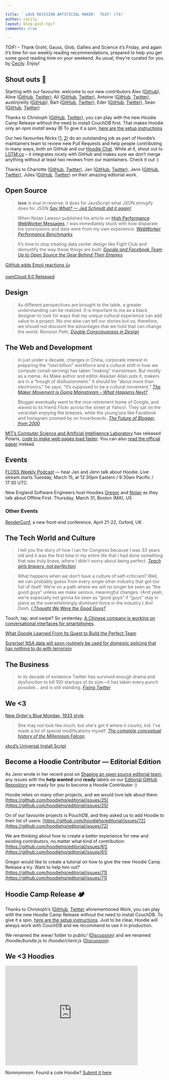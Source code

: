 ```yaml
---

title: ' LAVE REVISION ARTIFICIAL MAKER:  TGIF! (74)'
author: cecily
layout: blog-post-tgif
comments: true

---
```



TGIF! – Thank Grohl, Gauss, Glob, Galileo and Science it’s Friday, and again it’s time for our weekly reading recommendations, prepared to help you get some good reading time on your weekend. As usual, they’re curated for you by [Cecily](http://twitter.com/skeskali). Enjoy!

## Shout outs 📣

Starting with our favourite: welcome to our new contributors Alex ([Github](https://github.com/alexeyzab)), Aline ([GitHub](https://github.com/AlineBastos), [Twitter](https://twitter.com/AlineBastos)), Ali ([GitHub](https://github.com/alisabzevari), [Twitter](https://twitter.com/alisabzevari)), Antoine ([GitHub](https://github.com/antoinelyset), [Twitter](https://twitter.com/antoinelyset)), austinjreilly ([GitHub](https://github.com/austinjreilly)), Bart ([GitHub](https://github.com/bartw), [Twitter](https://twitter.com/BartWijnants)), Eder ([GitHub](https://github.com/ederribeiro), [Twitter](https://twitter.com/ApuSoft)), Sean ([GitHub](https://github.com/seanjohnite), [Twitter](https://twitter.com/seanjohnite))

Thanks to Christoph ([GitHub](https://github.com/christophwitzko), [Twitter](https://twitter.com/christophwitzko)), you can play with the new Hoodie Camp Release without the need to install CouchDB first. That makes Hoodie only an *npm install* away 😻 To give it a spin, [here are the setup instructions](https://github.com/hoodiehq/hoodie-app-tracker/tree/tent-pouchdb#setup)

Our two favourites Nicks ([1](https://github.com/hipsterbrown), [2](https://github.com/nickcolley)) do an outstanding job as part of Hoodie’s maintainers team to review new Pull Requests and help people contributing in many ways, both on GitHub and our [Hoodie Chat](http://hood.ie/chat/). While at it, shout out to [LGTM.co](https://lgtm.co/) – it integrates nicely with GitHub and makes sure we don’t merge anything without at least two reviews from our maintainers. Check it out :)

Thanks to Charlotte ([GitHub](https://github.com/charlotteis), [Twitter](https://twitter.com/charlotteis)), Jan ([GitHub](https://github.com/janl), [Twitter](https://twitter.com/janl)), Jenn ([GitHub](https://github.com/renrutnnej), [Twitter](https://twitter.com/jennwrites)), Jules ([GitHub](https://github.com/jo-porter), [Twitter](https://twitter.com/ExactlyJ)) on their amazing editorial work.

## Open Source

> **lave** is eval in reverse; it does for JavaScript what JSON.stringify does for JSON
<cite>[Say What? — Jed Schmidt did it again!](https://github.com/jed/lave)</cite>

> When Nolan Lawson published his article on [High Performance WebWorker Messages](http://nolanlawson.com/2016/02/29/high-performance-web-worker-messages/ "High-performance Web Worker messages | Read the Tea Leaves"), I was immediately stuck with how disparate his conclusions and data were from my own experience.
<cite>[WebWorker Performance Benchmarks](http://blog.isleofcode.com/webworker-performance-benchmarks-2/)</cite>

> It’s time to stop treating data center design like Fight Club and demystify the way these things are built. 
<cite>[Google and Facebook Team Up to Open Source the Gear Behind Their Empires](http://www.wired.com/2016/03/google-facebook-designing-open-source-data-center-gear-together/)</cite>

[GitHub adds Emoji reactions 👍](https://github.com/blog/2119-pull-request-and-issue-reactions)

[ownCloud 9.0 Released](https://owncloud.org/blog/owncloud-server-9-0-released/)

## Design

> As different perspectives are brought to the table, a greater understanding can be realized. It is important to me as a black designer to look for ways that my unique cultural experience can add value to a project. No one else can tell our stories but us; therefore, we should not discount the advantages that we hold that can change the world. 
<cite>Revision Path, [Double Consciousness in Design](http://revisionpath.com/double-consciousness-in-design/)</cite>

## The Web and Development

>In just under a decade, changes in China, corporate interest in preparing the “next billion” workforce and a cultural shift in how we compute (small-serving) has taken “making” mainstream. But mostly as a meme. As Make author and editor Alasdair Allan puts it, makers are in a “trough of disillusionment.” It should be “about more than electronics,” he says, “it’s supposed to be a cultural movement.”
<cite>[The Maker Movement is Going Mainstream - What Happens Next?](http://recode.net/2016/03/08/the-maker-movement-is-going-mainstream-what-happens-next/)</cite>

>Blogger eventually went to the nice retirement home of Google, and waved to its friend Flickr across the street at Yahoo!. They sat on the verandah enjoying the breezes, while the young’uns like Facebook and Instagram zoomed by on hoverboards.
<cite>[The Future of Blogger, from 2000](https://medium.com/@megnut/the-future-of-blogger-from-2000-7c3cca4440ca#.bz7vqsn91)</cite>

[MIT’s Computer Science and Artificial Intelligence Laboratory](https://www.csail.mit.edu) has released Polaris,  [code to make web pages load faster](http://gizmodo.com/new-mit-code-makes-web-pages-load-34-percent-faster-in-1763744831?utm_campaign=socialflow_io9_twitter&utm_source=io9_twitter&utm_medium=socialflow). You can also [read the official paper](http://mickens.seas.harvard.edu/files/mickens/files/polaris.pdf) instead.

## Events

[FLOSS Weekly Podcast](https://www.twit.tv/shows/floss-weekly) — hear Jan and Jenn talk about Hoodie. Live stream starts Tuesday, March 15, at 12:30pm Eastern / 9:30am Pacific / 17:30 UTC.

New England Software Engineers host Hoodies [Gregor](https://twitter.com/gr2m) and [Nolan](https://twitter.com/nolanlawson) as they talk about Offline First. Thursday, March 31, Boston (MA), US

### Other Events

[RenderConf](http://2016.render-conf.com/), a new front-end conference, April 21-22, Oxford, UK

## The Tech World and Culture

>I tell you the story of how I ran for Congress because I was 33 years old and it was the first time in my entire life that I had done something that was truly brave, where I didn’t worry about being perfect.
<cite>[Teach girls bravery, not perfection](http://www.ted.com/talks/reshma_saujani_teach_girls_bravery_not_perfection/transcript?language=en)</cite>

>What happens when we don’t have a culture of self-criticism? Well, we can probably guess from every single other industry that got too full of itself: We’re on a path where we will no longer be seen as “the good guys” unless we make serious, meaningful changes. (And yeah, we’re especially not gonna be seen as “good guys” if “guys” stay in place as the overwhelmingly dominant force in the industry.)
<cite>Anil Dash, [I Thought We Were the Good Guys?](https://medium.com/humane-tech/i-thought-we-re-the-good-guys-852ff9ebd246#.3r6qlcmnc)</cite>

Touch, tap, and swipe? So yesterday. [A Chinese company is working on conversational interfaces for smartphones](https://www.technologyreview.com/s/600766/10-breakthrough-technologies-2016-conversational-interfaces/).

[What Google Learned From Its Quest to Build the Perfect Team](http://www.nytimes.com/2016/02/28/magazine/what-google-learned-from-its-quest-to-build-the-perfect-team.html)

[Surprise! NSA data will soon routinely be used for domestic policing that has nothing to do with terrorism](https://www.washingtonpost.com/news/the-watch/wp/2016/03/10/surprise-nsa-data-will-soon-routinely-be-used-for-domestic-policing-that-has-nothing-to-do-with-terrorism/)


## The Business

> In its decade of existence Twitter has survived enough drama and dysfunction to kill 100 startups of its size—it has taken every punch possible... and is still standing.
<cite>[Fixing Twitter](http://fortune.com/fixing-twitter-jack-dorsey/)</cite>

## We <3

[New Order's Blue Monday, 1933 style](http://www.synthtopia.com/content/2016/03/07/orkestra-obsolete-performs-blue-monday-1933-style/). 

> She may not look like much, but she's got it where it counts, kid. I've made a lot of special modifications myself. 
<cite>[The complete conceptual history of the Millennium Falcon](http://kitbashed.com/blog/a-complete-history-of-the-millennium-falcon).</cite>

[xkcd’s Universal Install Script](http://xkcd.com/1654/)


## Become a Hoodie Contributor — Editorial Edition

As Jenn wrote in her recent post on [Shaping an open source editorial team](http://hood.ie/blog/shaping-an-open-source-editorial-team.html), any issues with the **help wanted** and **ready** labels on our [Editorial GitHub Repository](https://github.com/hoodiehq/editorial/issues?q=is%3Aopen+is%3Aissue+label%3A%22help+wanted%22+label%3Aready) are ready for you to become a Hoodie Contributor :)

Hoodie relies on many other projects, and we would love talk about them: [https://github.com/hoodiehq/editorial/issues/25](https://github.com/hoodiehq/editorial/issues/25)

On of our favourite projects is PouchDB, and they asked us to add Hoodie to their list of users: [https://github.com/hoodiehq/editorial/issues/72](https://github.com/hoodiehq/editorial/issues/72)

We are thinking about how to create a better experience for new and existing contributors, no matter what kind of contribution: [https://github.com/hoodiehq/editorial/issues/61](https://github.com/hoodiehq/editorial/issues/61)

Gregor would like to create a tutorial on how to give the new Hoodie Camp Release a try. Want to help him out? [https://github.com/hoodiehq/editorial/issues/71](https://github.com/hoodiehq/editorial/issues/71)

## Hoodie Camp Release 🏕

Thanks to Christoph’s ([GitHub](https://github.com/christophwitzko), [Twitter](https://twitter.com/christophwitzko) aforementioned Work, you can play with the new Hoodie Camp Release without the need to install CouchDB. To give it a spin, [here are the setup instructions](https://github.com/hoodiehq/hoodie-app-tracker/tree/tent-pouchdb#setup). Just to be clear, Hoodie will always work with CouchDB and we recommend to use it in production.

We renamed the *www/* folder to *public/* ([Discussion](https://github.com/hoodiehq/hoodie-server/issues/436)) and we renamed */hoodie/bundle.js* to */hoodie/client.js* ([Discussion](https://github.com/hoodiehq/discussion/issues/89)).

## We <3 Hoodies
 
<iframe width="420" height="315" src="https://www.youtube.com/embed/vefA8fwBbMY" frameborder="0" allowfullscreen></iframe>
 
Nomnomnom. Found a cute Hoodie? [Submit it here](http://meetthehoodies.tumblr.com/submit)
